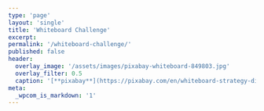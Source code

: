 ```yaml
---
type: 'page'
layout: 'single'
title: 'Whiteboard Challenge'
excerpt:
permalink: '/whiteboard-challenge/'
published: false
header:
  overlay_image: '/assets/images/pixabay-whiteboard-849803.jpg'
  overlay_filter: 0.5
  caption: '[**pixabay**](https://pixabay.com/en/whiteboard-strategy-diagram-849803/)'
meta:
  _wpcom_is_markdown: '1'
---
```

